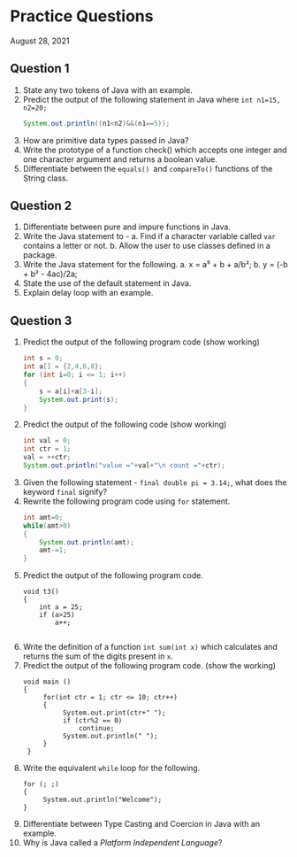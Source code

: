 # Practice Questions
August 28, 2021

## Question 1
1. State any two tokens of Java with an example. 
2. Predict the output of the following statement in Java where `int n1=15, n2=20;`
   ```java
   System.out.println((n1<n2)&&(n1==5));
   ```
3. How are primitive data types passed in Java?
4. Write the prototype of a function check() which accepts one integer and one character argument and returns a boolean value.
5. Differentiate between the `equals() `and `compareTo()` functions of the String class.

## Question 2
1. Differentiate between pure and impure functions in Java.
2. Write the Java statement to -
   a. Find if a character variable called `var` contains a letter or not. 
   b. Allow the user to use classes defined in a package.
3. Write the Java statement for the following. 
   a. x = a⁵ + b + a/b²;
   b. y = (-b + b² - 4ac)/2a;
4. State the use of the default statement in Java.
5. Explain delay loop with an example.

## Question 3
1. Predict the output of the following program code (show working)
   ```java
   int s = 0;
   int a[] = {2,4,6,8};
   for (int i=0; i <= 1; i++)
   {
       s = a[i]+a[3-i];
       System.out.print(s);
   }
   ```
2. Predict the output of the following code (show working)
   ```java
   int val = 0;
   int ctr = 1;
   val = ++ctr;
   System.out.println("value ="+val+"\n count ="+ctr);
   ```
3. Given the following statement - `final double pi = 3.14;`, what does the keyword `final` signify?
4. Rewrite the following program code using `for` statement.
   ```java
   int amt=0;
   while(amt>0)
   {
       System.out.println(amt);
       amt-=1;
   }
   ```
5. Predict the output of the following program code. 
   ```
   void t3()
   {
       int a = 25;
       if (a>25)
           a++;
       
6. Write the definition of a function `int sum(int x)` which calculates and returns the sum of the digits present in `x`.
7. Predict the output of the following program code. (show the working)
   ```
   void main ()
   {
        for(int ctr = 1; ctr <= 10; ctr++)
        {
             System.out.print(ctr+" ");
             if (ctr%2 == 0)
                 continue;
             System.out.println(" ");
        }
    }
8. Write the equivalent `while` loop for the following.
   ```
   for (; ;)
   {
        System.out.println("Welcome");
   }
   ```
9. Differentiate between Type Casting and Coercion in Java with an example.
10. Why is Java called a _Platform Independent Language_?
